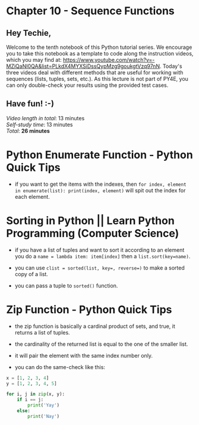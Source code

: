 
# Chapter 10 - Sequence Functions
## Hey Techie,   
Welcome to the tenth notebook of this Python tutorial series. We encourage you to take this notebook as a template to code along the instruction videos, which you may find at: https://www.youtube.com/watch?v=-MZiQaNI0QA&list=PLkdX4MYXSiDssQypMzg9goukgtVzq97nN.  Today's three videos deal with different methods that are useful for working with sequences (lists, tuples, sets, etc.). As this lecture is not part of PY4E, you can only double-check your results using the provided test cases.

## Have fun! :-)   
*Video length in total*: 13 minutes   
*Self-study time*: 13 minutes   
*Total*: **26 minutes**   

# Python Enumerate Function - Python Quick Tips

- if you want to get the items with the indexes, then `for index, element in enumerate(list): print(index, element)` will spit out the index for each element.


# Sorting in Python || Learn Python Programming (Computer Science)

- if you have a list of tuples and want to sort it according to an element you do a `name = lambda item: item[index]` then a `list.sort(key=name)`.

- you can use `clist = sorted(list, key=, reverse=)` to make a sorted copy of a list.

- you can pass a tuple to `sorted()` function.

# Zip Function - Python Quick Tips

- the zip function is basically a cardinal product of sets, and true, it returns a list of tuples.

- the cardinality of the returned list is equal to the one of the smaller list.

- it will pair the element with the same index number only.

- you can do the same-check like this:

```python
x = [1, 2, 3, 4]
y = [1, 2, 3, 4, 5]

for i, j in zip(x, y):
    if i == j:
        print('Yay')
    else:
        print('Nay')
```

